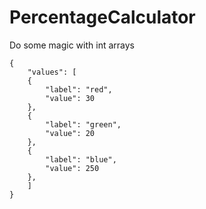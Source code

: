 # PercentageCalculator

Do some magic with int arrays

```
{
	"values": [
	{
		"label": "red",
		"value": 30
	},
	{
		"label": "green",
		"value": 20
	},
	{
		"label": "blue",
		"value": 250
	},
	]
}
```
